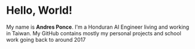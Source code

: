 # Hello, World!

My name is **Andres Ponce**. I'm a Honduran AI Engineer living and working in Taiwan.
My GitHub contains mostly my personal projects and school work going back to around 2017


